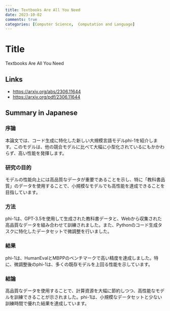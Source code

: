 ```yaml
---
title: Textbooks Are All You Need
date: 2023-10-02
comments: true
categories: [Computer Science,  Computation and Language]
---
```


# Title
Textbooks Are All You Need

## Links
- <https://arxiv.org/abs/2306.11644>
- <https://arxiv.org/pdf/2306.11644>

## Summary in Japanese
### 序論
本論文では、コード生成に特化した新しい大規模言語モデルphi-1を紹介します。このモデルは、他の競合モデルに比べて大幅に小型化されているにもかかわらず、高い性能を発揮します。

### 研究の目的
モデルの性能向上には高品質なデータが重要であることを示し、特に「教科書品質」のデータを使用することで、小規模なモデルでも高性能を達成できることを目指しています。

### 方法
phi-1は、GPT-3.5を使用して生成された教科書データと、Webから収集された高品質なデータを組み合わせて訓練されました。また、Pythonのコード生成タスクに特化したデータセットで微調整を行いました。

### 結果
phi-1は、HumanEvalとMBPPのベンチマークで高い精度を達成しました。特に、微調整後のphi-1は、多くの既存モデルを上回る性能を示しています。

### 結論
高品質なデータを使用することで、計算資源を大幅に節約しつつ、高性能なモデルを訓練できることが示されました。phi-1は、小規模なデータセットと少ない訓練時間で優れた結果を達成しています。
